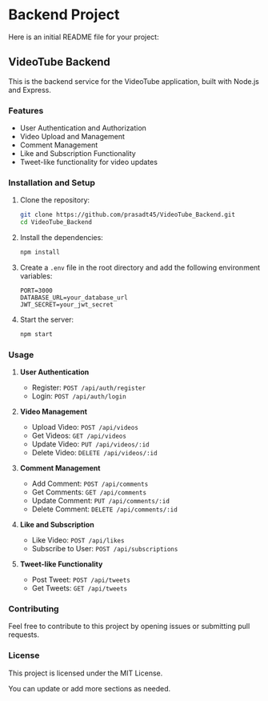 # Backend Project 


Here is an initial README file for your project:

## VideoTube Backend

This is the backend service for the VideoTube application, built with Node.js and Express.

### Features
- User Authentication and Authorization
- Video Upload and Management
- Comment Management
- Like and Subscription Functionality
- Tweet-like functionality for video updates

### Installation and Setup

1. Clone the repository:
   ```bash
   git clone https://github.com/prasadt45/VideoTube_Backend.git
   cd VideoTube_Backend
   ```

2. Install the dependencies:
   ```bash
   npm install
   ```

3. Create a `.env` file in the root directory and add the following environment variables:
   ```
   PORT=3000
   DATABASE_URL=your_database_url
   JWT_SECRET=your_jwt_secret
   ```

4. Start the server:
   ```bash
   npm start
   ```

### Usage

1. **User Authentication**
   - Register: `POST /api/auth/register`
   - Login: `POST /api/auth/login`

2. **Video Management**
   - Upload Video: `POST /api/videos`
   - Get Videos: `GET /api/videos`
   - Update Video: `PUT /api/videos/:id`
   - Delete Video: `DELETE /api/videos/:id`

3. **Comment Management**
   - Add Comment: `POST /api/comments`
   - Get Comments: `GET /api/comments`
   - Update Comment: `PUT /api/comments/:id`
   - Delete Comment: `DELETE /api/comments/:id`

4. **Like and Subscription**
   - Like Video: `POST /api/likes`
   - Subscribe to User: `POST /api/subscriptions`

5. **Tweet-like Functionality**
   - Post Tweet: `POST /api/tweets`
   - Get Tweets: `GET /api/tweets`

### Contributing
Feel free to contribute to this project by opening issues or submitting pull requests.

### License
This project is licensed under the MIT License.

You can update or add more sections as needed.
